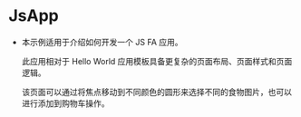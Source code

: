 # JsApp<a name="ZH-CN_TOPIC_0000001080471920"></a>

-   本示例适用于介绍如何开发一个 JS FA 应用。

    此应用相对于 Hello World 应用模板具备更复杂的页面布局、页面样式和页面逻辑。

    该页面可以通过将焦点移动到不同颜色的圆形来选择不同的食物图片，也可以进行添加到购物车操作。
